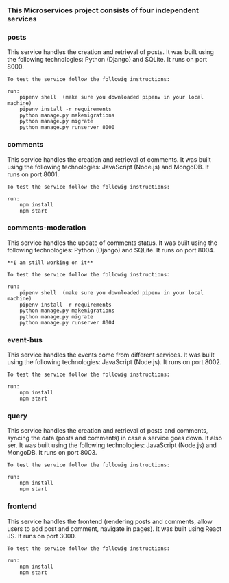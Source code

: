 ### This Microservices project consists of four independent services

### posts
This service handles the creation and retrieval of posts. It was built using the following technologies: Python (Django) and SQLite. It runs on port 8000.

    To test the service follow the followig instructions:

    run: 
    	pipenv shell  (make sure you downloaded pipenv in your local machine)
    	pipenv install -r requirements
    	python manage.py makemigrations
        python manage.py migrate
        python manage.py runserver 8000

### comments
This service handles the creation and retrieval of comments. It was built using the following technologies: JavaScript (Node.js) and MongoDB. It runs on port 8001.

    To test the service follow the followig instructions:

    run: 
    	npm install
    	npm start

### comments-moderation
This service handles the update of comments status. It was built using the following technologies: Python (Django) and SQLite. It runs on port 8004.

`**I am still working on it**`

    To test the service follow the followig instructions:

    run: 
    	pipenv shell  (make sure you downloaded pipenv in your local machine)
    	pipenv install -r requirements
    	python manage.py makemigrations
        python manage.py migrate
        python manage.py runserver 8004

### event-bus
This service handles the events come from different services. It was built using the following technologies: JavaScript (Node.js). It runs on port 8002.

    To test the service follow the followig instructions:

    run: 
    	npm install
    	npm start

### query
This service handles the creation and retrieval of posts and comments, syncing the data (posts and comments) in case a service goes down. It also ser. It was built using the following technologies: JavaScript (Node.js) and MongoDB. It runs on port 8003.

    To test the service follow the followig instructions:

    run: 
    	npm install
    	npm start

### frontend
This service handles the frontend (rendering posts and comments, allow users to add post and comment, navigate in pages). It was built using React JS. It runs on port 3000.

    To test the service follow the followig instructions:

    run: 
    	npm install
    	npm start
